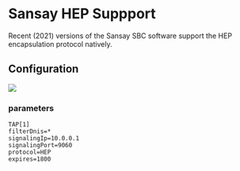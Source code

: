 # Sansay HEP Suppport
Recent (2021) versions of the Sansay SBC software support the HEP encapsulation protocol natively.

## Configuration
<img src="https://i.imgur.com/VHqJhGi.png">

### parameters
```
TAP[1]
filterDnis=*
signalingIp=10.0.0.1
signalingPort=9060
protocol=HEP
expires=1800
```
